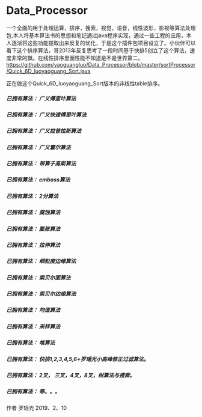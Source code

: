# Data_Processor
一个全面的用于处理运算，排序，搜索，视觉，语音，线性波形，影视等算法处理包,本人将基本算法书的思想和笔记通过java程序实现，通过一些工程的应用，本人逐渐将这些功能提取出来反复的优化，于是这个插件包项目设立了。小伙伴可以看下这个排序算法，哥2013年反复思考了一段时间基于快排5创立了这个算法，速度非常的飘。在线性排序里面性能不知道是不是世界第二。
https://github.com/yaoguangluo/Data_Processor/blob/master/sortProcessor/Quick_6D_luoyaoguang_Sort.java

正在做这个Quick_6D_luoyaoguang_Sort版本的非线性table排序。
##### 已拥有算法： 广义傅里叶算法
##### 已拥有算法： 广义快速傅里叶算法
##### 已拥有算法： 广义拉普拉斯算法
##### 已拥有算法： 广义霍尔算法
##### 已拥有算法： 带算子高斯算法
##### 已拥有算法： emboss算法
##### 已拥有算法： 2分算法
##### 已拥有算法： 腐蚀算法
##### 已拥有算法： 膨胀算法
##### 已拥有算法： 拉伸算法
##### 已拥有算法： 细粒度边缘算法
##### 已拥有算法： 索贝尔面算法
##### 已拥有算法： 索贝尔边缘算法
##### 已拥有算法： 均值算法
##### 已拥有算法： 采样算法
##### 已拥有算法： 堆算法
##### 已拥有算法： 快排1,2,3,4,5,6+罗瑶光小高峰修正过滤算法。
##### 已拥有算法： 2叉， 三叉，4叉，8叉，树算法与搜索。
##### 已拥有算法： 等。。。

作者 罗瑶光
2019、2、10
